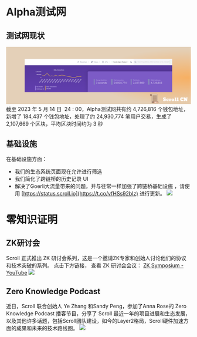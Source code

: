 
# Alpha测试网

## 测试网现状
![](scroll/updates/weekly%20updates/img/15-0.png)
截至 2023 年 5 月 14 日  24 : 00，Alpha测试网共有约 4,726,816 个钱包地址，新增了 184,437 个钱包地址，处理了约 24,930,774 笔用户交易，生成了 2,107,669 个区块，平均区块时间约为 3 秒

## 基础设施
在基础设施方面： 
- 我们的生态系统页面现在允许进行筛选
- 我们简化了跨链桥的历史记录 UI 
- 解决了Goerli大流量带来的问题，并与往常一样加强了跨链桥基础设施 ，请使用 [https://status.scroll.io](https://t.co/vfHSs92bIz) 进行更新。
![](15-1.png)


# 零知识证明
## ZK研讨会
Scroll 正式推出 ZK 研讨会系列，这是一个邀请ZK专家和创始人讨论他们的协议和技术突破的系列。
点击下方链接， 查看 ZK 研讨会会议：
[ZK Symposium - YouTube](https://www.youtube.com/playlist?list=PLrzRr7okCcmbAlgYpuFjzUJv8tAyowDQY)
![](15-3.png)

## Zero Knowledge Podcast
近日，Scroll 联合创始人 Ye Zhang 和Sandy Peng，参加了Anna Rose的 Zero Knowledge Podcast 播客节目，分享了 Scroll 最近一年的项目进展和生态发展，以及其他许多话题，包括Scroll团队建设，如今的Layer2格局，Scroll硬件加速方面的成果和未来的技术路线图。
![](15-2.png)